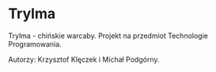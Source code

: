 # Trylma
Trylma - chińskie warcaby. Projekt na przedmiot Technologie Programowania.

Autorzy: Krzysztof Klęczek i Michał Podgórny.
